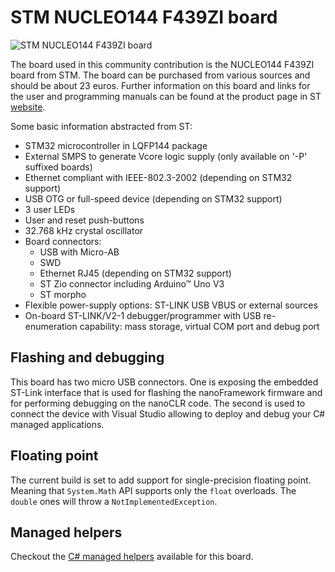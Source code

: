 # STM NUCLEO144 F439ZI board

![STM NUCLEO144 F439ZI board](https://github.com/nanoframework/nanoframework.github.io/blob/pages-source/images/community-targets/nucleo144-f439zi.jpg?raw=true)

The board used in this community contribution is the NUCLEO144 F439ZI board from STM. The board can be purchased from various sources and should be about 23 euros. Further information on this board and links for the user and programming manuals can be found at the product page in ST [website](http://www.st.com/en/evaluation-tools/nucleo-f439zi.html).

Some basic information abstracted from ST:

- STM32 microcontroller in LQFP144 package
- External SMPS to generate Vcore logic supply (only available on '-P' suffixed boards)
- Ethernet compliant with IEEE-802.3-2002 (depending on STM32 support)
- USB OTG or full-speed device (depending on STM32 support)
- 3 user LEDs
- User and reset push-buttons
- 32.768 kHz crystal oscillator
- Board connectors:
  - USB with Micro-AB
  - SWD
  - Ethernet RJ45 (depending on STM32 support)
  - ST Zio connector including Arduino™ Uno V3
  - ST morpho
- Flexible power-supply options: ST-LINK USB VBUS or external sources
- On-board ST-LINK/V2-1 debugger/programmer with USB re-enumeration capability: mass storage, virtual COM port and debug port

## Flashing and debugging

This board has two micro USB connectors. One is exposing the embedded ST-Link interface that is used for flashing the nanoFramework firmware and for performing debugging on the nanoCLR code. The second is used to connect the device with Visual Studio allowing to deploy and debug your C# managed applications.

## Floating point

The current build is set to add support for single-precision floating point.
Meaning that `System.Math` API supports only the `float` overloads. The `double` ones will throw a `NotImplementedException`.

## Managed helpers

Checkout the [C# managed helpers](https://github.com/nanoframework/nf-Community-Targets/tree/main/ChibiOS/ST_NUCLEO144_F439ZI/managed_helpers) available for this board.
